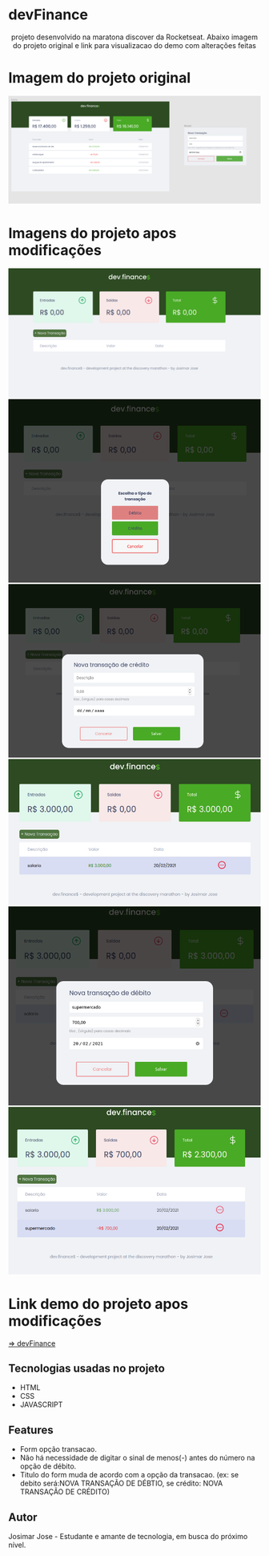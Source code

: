 # devFinance

<p align="center">projeto desenvolvido na maratona discover da Rocketseat. Abaixo imagem do projeto original e link para visualizacao do demo com alterações feitas</p>

# Imagem do projeto original

<img src="./images/devfinanceorig.png"/>

# Imagens do projeto apos modificações

<img src="./images/indexJodevfinance.png"/>
<img src="./images/optionTransactionJodevfinance.png"/>
<img src="./images/formTransacaoCreditoJodevfinance.png"/>
<img src="./images/SaldoCreditoLancadoJodevfinance.png"/>
<img src="./images/transacaoDebitosemSinalMenosJodevfinance.png"/>
<img src="./images/transacaoCompletaTabelaJodevfinance.png"/>

# Link demo do projeto apos modificações

<a href="https://devfinance-eosin.vercel.app/?#"> => devFinance</a>
## Tecnologias usadas no projeto

- HTML
- CSS
- JAVASCRIPT

## Features 

- Form opção transacao.
- Não há necessidade de digitar o sinal de menos(-) antes do número na opção de débito.
- Titulo do form muda de acordo com a opção da transacao. (ex: se debito será:NOVA TRANSAÇÃO DE DÉBTIO, se crédito: NOVA TRANSAÇÃO DE CRÉDITO)

## Autor

Josimar Jose - Estudante e amante de tecnologia, em busca do próximo nível.



